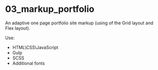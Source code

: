 # 03_markup_portfolio

An adaptive one page portfolio site markup (using of the Grid layout and Flex layout).

Use:
- HTML\CSS\JavaScript
- Gulp
- SCSS
- Additional fonts